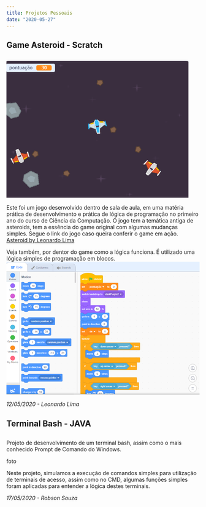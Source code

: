 ```yaml
---
title: Projetos Pessoais
date: "2020-05-27"
---
```

 
## Game Asteroid - Scratch <h2>
![Foto do Jogo Rodando](./jogoscratch.png)

Este foi um jogo desenvolvido dentro de sala de aula, em uma matéria prática de desenvolvimento e prática de lógica de programação no primeiro ano do curso de Ciência da Computação.
O jogo tem a temática antiga de asteroids, tem a essência do game original com algumas mudanças simples.
Segue o link do jogo caso queira conferir o game em ação.
[Asteroid by Leonardo Lima](https://scratch.mit.edu/projects/105882236/)

Veja também, por dentor do game como a lógica funciona. É utilizado uma lógica simples de programação em blocos.
![Foto do Jogo Rodando](./jogoscratchpordentro.png)

<cite> 12/05/2020 - Leonardo Lima <cite>

## Terminal Bash - JAVA <h2>

Projeto de desenvolvimento de um terminal bash, assim como o mais conhecido Prompt de Comando do Windows. 

foto

Neste projeto, simulamos a execução de comandos simples para utilização de terminais de acesso, assim como no CMD, algumas funções simples foram aplicadas para entender a lógica destes terminais.

<cite> 17/05/2020 - Robson Souza <cite>